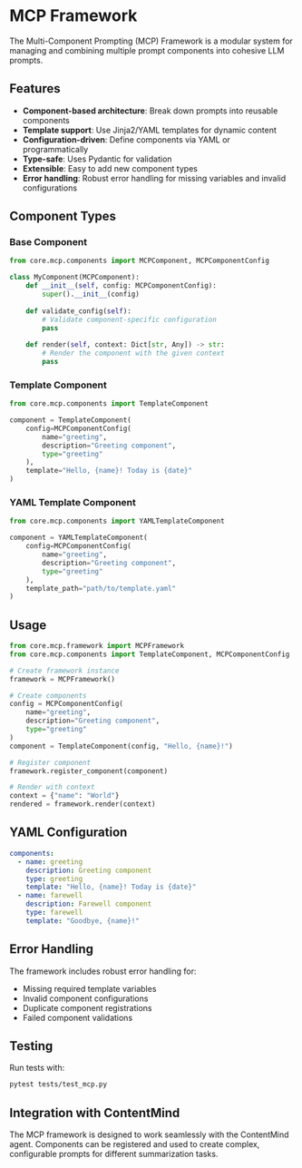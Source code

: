 # MCP Framework

The Multi-Component Prompting (MCP) Framework is a modular system for managing and combining multiple prompt components into cohesive LLM prompts.

## Features

- **Component-based architecture**: Break down prompts into reusable components
- **Template support**: Use Jinja2/YAML templates for dynamic content
- **Configuration-driven**: Define components via YAML or programmatically
- **Type-safe**: Uses Pydantic for validation
- **Extensible**: Easy to add new component types
- **Error handling**: Robust error handling for missing variables and invalid configurations

## Component Types

### Base Component
```python
from core.mcp.components import MCPComponent, MCPComponentConfig

class MyComponent(MCPComponent):
    def __init__(self, config: MCPComponentConfig):
        super().__init__(config)
        
    def validate_config(self):
        # Validate component-specific configuration
        pass
        
    def render(self, context: Dict[str, Any]) -> str:
        # Render the component with the given context
        pass
```

### Template Component
```python
from core.mcp.components import TemplateComponent

component = TemplateComponent(
    config=MCPComponentConfig(
        name="greeting",
        description="Greeting component",
        type="greeting"
    ),
    template="Hello, {name}! Today is {date}"
)
```

### YAML Template Component
```python
from core.mcp.components import YAMLTemplateComponent

component = YAMLTemplateComponent(
    config=MCPComponentConfig(
        name="greeting",
        description="Greeting component",
        type="greeting"
    ),
    template_path="path/to/template.yaml"
)
```

## Usage

```python
from core.mcp.framework import MCPFramework
from core.mcp.components import TemplateComponent, MCPComponentConfig

# Create framework instance
framework = MCPFramework()

# Create components
config = MCPComponentConfig(
    name="greeting",
    description="Greeting component",
    type="greeting"
)
component = TemplateComponent(config, "Hello, {name}!")

# Register component
framework.register_component(component)

# Render with context
context = {"name": "World"}
rendered = framework.render(context)
```

## YAML Configuration

```yaml
components:
  - name: greeting
    description: Greeting component
    type: greeting
    template: "Hello, {name}! Today is {date}"
  - name: farewell
    description: Farewell component
    type: farewell
    template: "Goodbye, {name}!"
```

## Error Handling

The framework includes robust error handling for:
- Missing required template variables
- Invalid component configurations
- Duplicate component registrations
- Failed component validations

## Testing

Run tests with:
```bash
pytest tests/test_mcp.py
```

## Integration with ContentMind

The MCP framework is designed to work seamlessly with the ContentMind agent. Components can be registered and used to create complex, configurable prompts for different summarization tasks.
